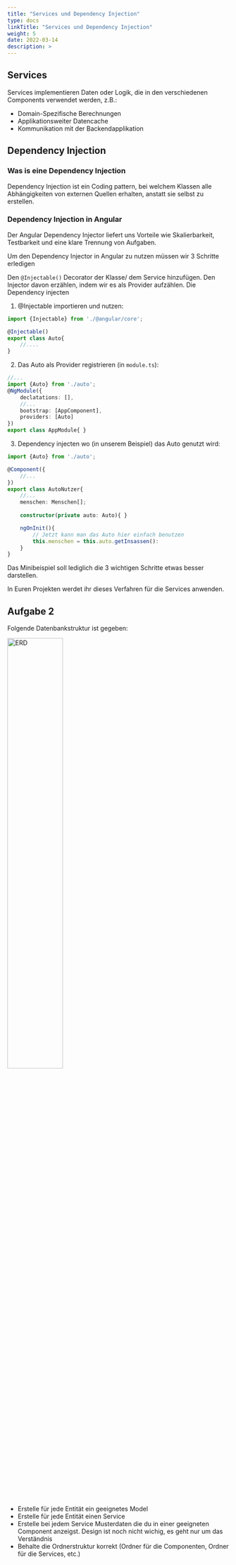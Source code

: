 ```yaml
---
title: "Services und Dependency Injection"
type: docs
linkTitle: "Services und Dependency Injection"
weight: 5
date: 2022-03-14
description: >
---
```


## Services
Services implementieren Daten oder Logik, die in den verschiedenen Components verwendet werden, z.B.:
- Domain-Spezifische Berechnungen
- Applikationsweiter Datencache
- Kommunikation mit der Backendapplikation

## Dependency Injection
### Was is eine Dependency Injection
Dependency Injection ist ein Coding pattern, bei welchem Klassen alle Abhängigkeiten von externen Quellen erhalten, anstatt sie selbst zu erstellen.

### Dependency Injection in Angular
Der Angular Dependency Injector liefert uns Vorteile wie Skalierbarkeit, Testbarkeit und eine klare Trennung von Aufgaben.

Um den Dependency Injector in Angular zu nutzen müssen wir 3 Schritte erledigen

Den `@Injectable()` Decorator der Klasse/ dem Service hinzufügen.
Den Injector davon erzählen, indem wir es als Provider aufzählen.
Die Dependency injecten

1. @Injectable importieren und nutzen:
  ```typescript
  import {Injectable} from './@angular/core';

  @Injectable()
  export class Auto{
      //....
  }
  ```
2. Das Auto als Provider registrieren (in `module.ts`):
```typescript
//...
import {Auto} from './auto';
@NgModule({
    declatations: [],
    //...
    bootstrap: [AppComponent],
    providers: [Auto]
})
export class AppModule{ }
```
3. Dependency injecten wo (in unserem Beispiel) das Auto genutzt wird:
```typescript
import {Auto} from './auto';

@Component({
    //...
})
export class AutoNutzer{
    //...
    menschen: Menschen[];
    
    constructor(private auto: Auto){ }

    ngOnInit(){
        // Jetzt kann man das Auto hier einfach benutzen
        this.menschen = this.auto.getInsassen():
    }
}
```
Das Minibeispiel soll lediglich die 3 wichtigen Schritte etwas besser darstellen.

In Euren Projekten werdet ihr dieses Verfahren für die Services anwenden.

## Aufgabe 2
Folgende Datenbankstruktur ist gegeben:

<img src="../04_03_Class_Diagram.png" alt="ERD" style="width:50%"/>

- Erstelle für jede Entität ein geeignetes Model
- Erstelle für jede Entität einen Service 
- Erstelle bei jedem Service Musterdaten die du in einer geeigneten Component anzeigst. Design ist noch nicht wichig, es geht nur um das Verständnis
- Behalte die Ordnerstruktur korrekt (Ordner für die Componenten, Ordner für die Services, etc.)